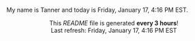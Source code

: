 My name is Tanner and today is Friday, January 17, 4:16 PM EST.

<p align="center">This <i>README</i> file is generated <b>every 3 hours</b>!</br>Last refresh: Friday, January 17, 4:16 PM EST<br /></p>
